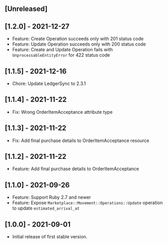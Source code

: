 ## [Unreleased]

## [1.2.0] - 2021-12-27

- Feature: Create Operation succeeds only with 201 status code
- Feature: Update Operation succeeds only with 200 status code
- Feature: Create and Update Operation fails with `UnprocessableEntityError` for 422 status code

## [1.1.5] - 2021-12-16

- Chore: Update LedgerSync to 2.3.1

## [1.1.4] - 2021-11-22

- Fix: Wrong OrderItemAcceptance attribute type

## [1.1.3] - 2021-11-22

- Fix: Add final purchase details to OrderItemAcceptance resource

## [1.1.2] - 2021-11-22

- Feature: Add final purchase details to OrderItemAcceptance

## [1.1.0] - 2021-09-26

- Feature: Support Ruby 2.7 and newer
- Feature: Expose `Marketplace::Movement::Operations::Update` operation to update `estimated_arrival_at`

## [1.0.0] - 2021-09-01

- Initial release of first stable version.
